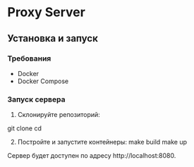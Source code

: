 # Proxy Server

## Установка и запуск

### Требования

- Docker
- Docker Compose

### Запуск сервера

1. Склонируйте репозиторий:

git clone <your-repo-url>
cd <your-repo-name>

2. Постройте и запустите контейнеры:
make build
make up

Сервер будет доступен по адресу http://localhost:8080.

